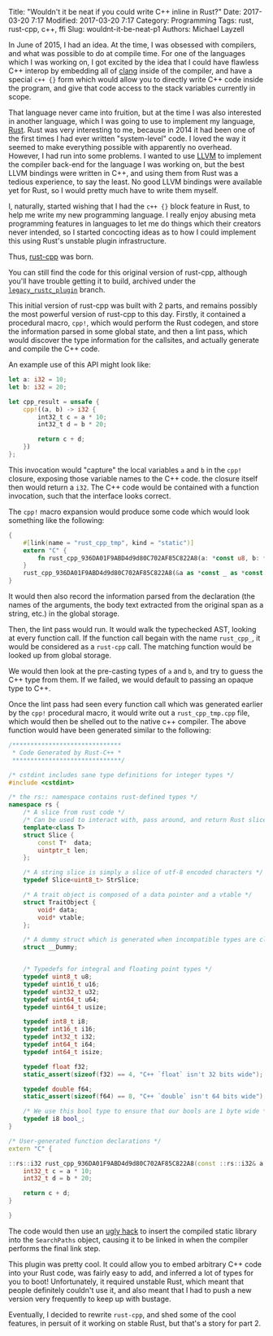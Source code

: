 Title: "Wouldn't it be neat if you could write C++ inline in Rust?"
Date: 2017-03-20 7:17
Modified: 2017-03-20 7:17
Category: Programming
Tags: rust, rust-cpp, c++, ffi
Slug: wouldnt-it-be-neat-p1
Authors: Michael Layzell

In June of 2015, I had an idea. At the time, I was obsessed with compilers, and
what was possible to do at compile time. For one of the languages which I was
working on, I got excited by the idea that I could have flawless C++ interop by
embedding all of [clang](https://clang.llvm.org) inside of the compiler, and
have a special `c++ {}` form which would allow you to directly write C++ code
inside the program, and give that code access to the stack variables currently
in scope.

That language never came into fruition, but at the time I was also interested in
another language, which I was going to use to implement my
language, [Rust](https://rust-lang.org). Rust was very interesting to me,
because in 2014 it had been one of the first times I had ever written
"system-level" code. I loved the way it seemed to make everything possible with
apparently no overhead. However, I had run into some problems. I wanted to
use [LLVM](https://llvm.org) to implement the compiler back-end for the language
I was working on, but the best LLVM bindings were written in C++, and using them
from Rust was a tedious experience, to say the least. No good LLVM bindings were
available yet for Rust, so I would pretty much have to write them myself.

I, naturally, started wishing that I had the `c++ {}` block feature in Rust, to
help me write my new programming language. I really enjoy abusing meta
programming features in languages to let me do things which their creators never
intended, so I started concocting ideas as to how I could implement this using
Rust's unstable plugin infrastructure.

Thus, [rust-cpp](https://github.com/mystor/rust-cpp) was born.

You can still find the code for this original version of rust-cpp, although
you'll have trouble getting it to build, archived under
the
[`legacy_rustc_plugin`](https://github.com/mystor/rust-cpp/tree/legacy_macros1.1_v0) branch.

This initial version of rust-cpp was built with 2 parts, and remains possibly
the most powerful version of rust-cpp to this day. Firstly, it contained a
procedural macro, `cpp!`, which would perform the Rust codegen, and store
the information parsed in some global state, and then a lint pass, which would
discover the type information for the callsites, and actually generate and compile
the C++ code.

An example use of this API might look like:

```rust
let a: i32 = 10;
let b: i32 = 20;

let cpp_result = unsafe {
    cpp!((a, b) -> i32 {
        int32_t c = a * 10;
        int32_t d = b * 20;

        return c + d;
    })
};
```

This invocation would "capture" the local variables `a` and `b` in the `cpp!`
closure, exposing those variable names to the C++ code. the closure itself then
would return a `i32`. The C++ code would be contained with a function
invocation, such that the interface looks correct.

The `cpp!` macro expansion would produce some code which would look something
like the following:

```rust
{
    #[link(name = "rust_cpp_tmp", kind = "static")]
    extern "C" {
        fn rust_cpp_936DA01F9ABD4d9d80C702AF85C822A8(a: *const u8, b: *const u8) -> i32;
    }
    rust_cpp_936DA01F9ABD4d9d80C702AF85C822A8(&a as *const _ as *const u8, &b as *const _ as *const u8)
}
```

It would then also record the information parsed from the declaration (the names
of the arguments, the body text extracted from the original span as a string,
etc.) in the global storage.

Then, the lint pass would run. It would walk the typechecked AST, looking at
every function call. If the function call begain with the name `rust_cpp_`, it
would be considered as a `rust-cpp` call. The matching function would be looked
up from global storage.

We would then look at the pre-casting types of `a` and `b`, and try to guess the
C++ type from them. If we failed, we would default to passing an opaque type to
C++.

Once the lint pass had seen every function call which was generated earlier by
the `cpp!` procedural macro, it would write out a `rust_cpp_tmp.cpp` file, which
would then be shelled out to the native c++ compiler. The above function would
have been generated similar to the following:

```c++
/******************************
 * Code Generated by Rust-C++ *
 ******************************/

/* cstdint includes sane type definitions for integer types */
#include <cstdint>

/* the rs:: namespace contains rust-defined types */
namespace rs {
    /* A slice from rust code */
    /* Can be used to interact with, pass around, and return Rust slices */
    template<class T>
    struct Slice {
        const T*  data;
        uintptr_t len;
    };

    /* A string slice is simply a slice of utf-8 encoded characters */
    typedef Slice<uint8_t> StrSlice;

    /* A trait object is composed of a data pointer and a vtable */
    struct TraitObject {
        void* data;
        void* vtable;
    };

    /* A dummy struct which is generated when incompatible types are closed-over */
    struct __Dummy;


    /* Typedefs for integral and floating point types */
    typedef uint8_t u8;
    typedef uint16_t u16;
    typedef uint32_t u32;
    typedef uint64_t u64;
    typedef uint64_t usize;

    typedef int8_t i8;
    typedef int16_t i16;
    typedef int32_t i32;
    typedef int64_t i64;
    typedef int64_t isize;

    typedef float f32;
    static_assert(sizeof(f32) == 4, "C++ `float` isn't 32 bits wide");

    typedef double f64;
    static_assert(sizeof(f64) == 8, "C++ `double` isn't 64 bits wide");

    /* We use this bool type to ensure that our bools are 1 byte wide */
    typedef i8 bool_;
}

/* User-generated function declarations */
extern "C" {

::rs::i32 rust_cpp_936DA01F9ABD4d9d80C702AF85C822A8(const ::rs::i32& a, const ::rs::i32& b) {
    int32_t c = a * 10;
    int32_t d = b * 20;

    return c + d;
}

}
```

The code would then use an
[ugly hack](https://github.com/mystor/rust-cpp/blob/legacy_rustc_plugin/src/lint.rs#L206-L221) to
insert the compiled static library into the `SearchPaths` object, causing it to
be linked in when the compiler performs the final link step.

This plugin was pretty cool. It could allow you to embed arbitrary C++ code into
your Rust code, was fairly easy to add, and inferred a lot of types for you to
boot! Unfortunately, it required unstable Rust, which meant that people
definitely couldn't use it, and also meant that I had to push a new version very
frequently to keep up with bustage.

Eventually, I decided to rewrite `rust-cpp`, and shed some of the cool features,
in persuit of it working on stable Rust, but that's a story for part 2.
